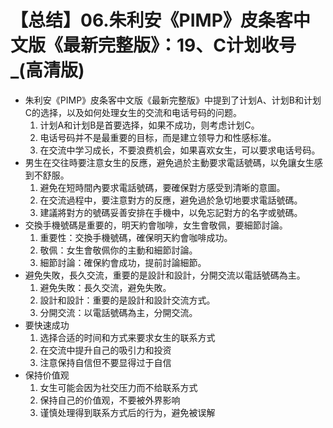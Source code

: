 # 【总结】06.朱利安《PIMP》皮条客中文版《最新完整版》：19、C计划收号_(高清版)

-   朱利安《PIMP》皮条客中文版《最新完整版》中提到了计划A、计划B和计划C的选择，以及如何处理女生的交流和电话号码的问题。
    1.  计划A和计划B是首要选择，如果不成功，则考虑计划C。
    2.  电话号码并不是最重要的目标，而是建立领导力和性感标准。
    3.  在交流中学习成长，不要浪费机会，如果喜欢女生，可以要求电话号码。
-   男生在交往時要注意女生的反應，避免過於主動要求電話號碼，以免讓女生感到不舒服。
    1.  避免在短時間內要求電話號碼，要確保對方感受到清晰的意圖。
    2.  在交流過程中，要注意對方的反應，避免過於急切地要求電話號碼。
    3.  建議將對方的號碼妥善安排在手機中，以免忘記對方的名字或號碼。
-   交換手機號碼是重要的，明天約會咖啡，女生會敬佩，要細節討論。
    1.  重要性：交換手機號碼，確保明天約會咖啡成功。
    2.  敬佩：女生會敬佩你的主動和細節討論。
    3.  細節討論：確保約會成功，提前討論細節。
-   避免失敗，長久交流，重要的是設計和設計，分開交流以電話號碼為主。
    1.  避免失敗：長久交流，避免失敗。
    2.  設計和設計：重要的是設計和設計交流方式。
    3.  分開交流：以電話號碼為主，分開交流。
-   要快速成功
    1.  选择合适的时间和方式来要求女生的联系方式
    2.  在交流中提升自己的吸引力和投资
    3.  注意保持自信但不要显得过于自信
-   保持价值观
    1.  女生可能会因为社交压力而不给联系方式
    2.  保持自己的价值观，不要被外界影响
    3.  谨慎处理得到联系方式后的行为，避免被误解